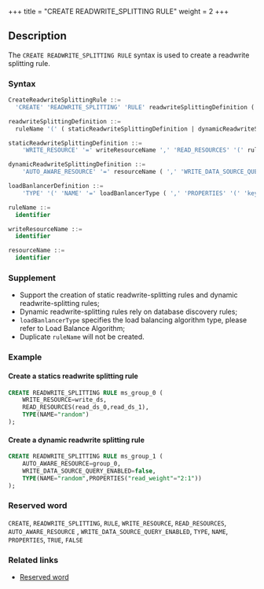 +++
title = "CREATE READWRITE_SPLITTING RULE"
weight = 2
+++

## Description

The `CREATE READWRITE_SPLITTING RULE` syntax is used to create a readwrite splitting rule.

### Syntax

```sql
CreateReadwriteSplittingRule ::=
  'CREATE' 'READWRITE_SPLITTING' 'RULE' readwriteSplittingDefinition ( ',' readwriteSplittingDefinition )*

readwriteSplittingDefinition ::=
  ruleName '(' ( staticReadwriteSplittingDefinition | dynamicReadwriteSplittingDefinition ) ( ',' loadBanlancerDefinition )? ')'

staticReadwriteSplittingDefinition ::=
    'WRITE_RESOURCE' '=' writeResourceName ',' 'READ_RESOURCES' '(' ruleName (',' ruleName)* ')'

dynamicReadwriteSplittingDefinition ::=
    'AUTO_AWARE_RESOURCE' '=' resourceName ( ',' 'WRITE_DATA_SOURCE_QUERY_ENABLED' '=' ('TRUE' | 'FALSE') )?

loadBanlancerDefinition ::=
    'TYPE' '(' 'NAME' '=' loadBanlancerType ( ',' 'PROPERTIES' '(' 'key' '=' 'value' ( ',' 'key' '=' 'value' )* ')' )? ')'

ruleName ::=
  identifier

writeResourceName ::=
  identifier

resourceName ::=
  identifier
```

### Supplement

- Support the creation of static readwrite-splitting rules and dynamic readwrite-splitting rules;
- Dynamic readwrite-splitting rules rely on database discovery rules;
- `loadBanlancerType` specifies the load balancing algorithm type, please refer to Load Balance Algorithm;
- Duplicate `ruleName` will not be created.

### Example

#### Create a statics readwrite splitting rule

```sql
CREATE READWRITE_SPLITTING RULE ms_group_0 (
    WRITE_RESOURCE=write_ds,
    READ_RESOURCES(read_ds_0,read_ds_1),
    TYPE(NAME="random")
);
```

#### Create a dynamic readwrite splitting rule

```sql
CREATE READWRITE_SPLITTING RULE ms_group_1 (
    AUTO_AWARE_RESOURCE=group_0,
    WRITE_DATA_SOURCE_QUERY_ENABLED=false,
    TYPE(NAME="random",PROPERTIES("read_weight"="2:1"))
);
```

### Reserved word

`CREATE`, `READWRITE_SPLITTING`, `RULE`, `WRITE_RESOURCE`, `READ_RESOURCES`, `AUTO_AWARE_RESOURCE`
, `WRITE_DATA_SOURCE_QUERY_ENABLED`, `TYPE`, `NAME`, `PROPERTIES`, `TRUE`, `FALSE`

### Related links

- [Reserved word](/en/reference/distsql/syntax/reserved-word/)
